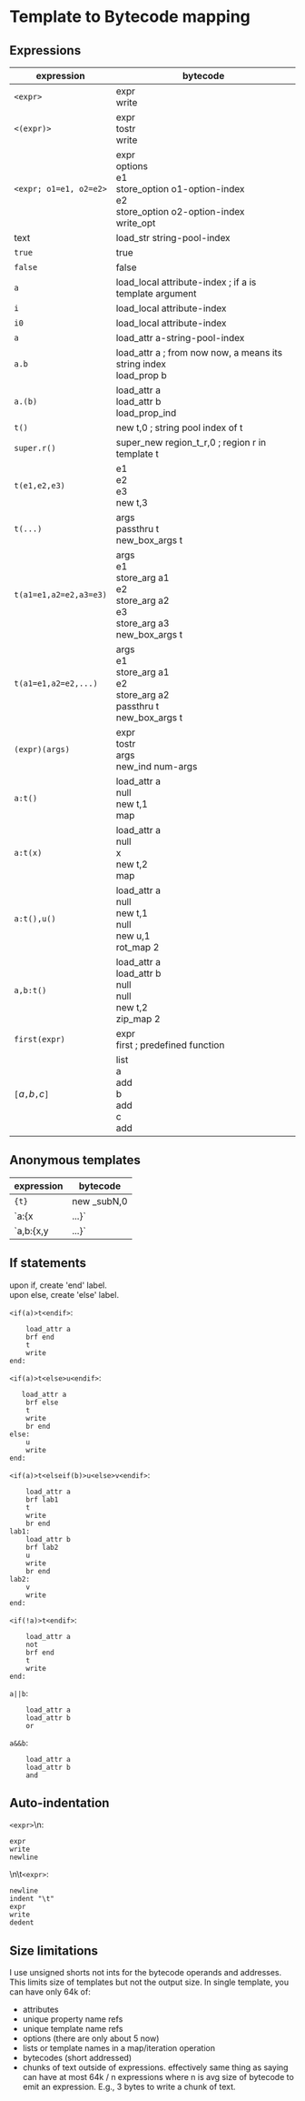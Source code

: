 # Template to Bytecode mapping

## Expressions

|expression|bytecode|
|----------|--------|
|`<expr>`|expr<br>write|
|`<(expr)>`|expr<br>tostr <br>write|
|`<expr; o1=e1, o2=e2>`| expr <br> options <br> e1 <br> store\_option o1-option-index <br> e2 <br>store\_option o2-option-index <br> write\_opt<br>|
|text| load\_str string-pool-index|
|`true`| true|
|`false`| false|
|`a`| load\_local attribute-index     ; if a is template argument|
|`i`| load\_local attribute-index|
|`i0`| load\_local attribute-index|
|`a`| load\_attr a-string-pool-index|
|`a.b`| load\_attr a        ; from now now, a means its string index <br> load\_prop b|
|`a.(b)`| load\_attr a <br> load\_attr b <br> load\_prop\_ind|
|`t()`| new t,0          ; string pool index of t|
|`super.r()`| super\_new region\_t\_r,0 ; region r in template t|
|`t(e1,e2,e3)`| e1 <br> e2 <br> e3 <br> new t,3|
|`t(...)`| args <br>passthru t <br>new\_box\_args t|
|`t(a1=e1,a2=e2,a3=e3)`| args <br> e1 <br>store\_arg a1 <br>e2 <br>store\_arg a2 <br>e3 <br>store\_arg a3 <br>new\_box\_args t|
|`t(a1=e1,a2=e2,...)`| args<br>  e1<br> store\_arg a1 <br>e2<br> store\_arg a2<br> passthru t<br> new\_box\_args t|
|`(expr)(args)`| expr <br>tostr <br>args <br>new\_ind num-args|
|`a:t()`| load\_attr a <br>null <br>new t,1<br> map|
|`a:t(x)`| load\_attr a<br>null<br> x <br>new t,2<br> map|
|`a:t(),u()`| load\_attr a <br>null <br>new t,1<br> null <br>new u,1 <br>rot\_map 2|
|`a,b:t()`| load\_attr a <br>load\_attr b <br>null <br>null <br>new t,2 <br>zip\_map 2|
|`first(expr)`| expr <br>first        ; predefined function|
|`[`*a*`,`*b*`,`*c*`]`|list<br> a <br> add <br> b <br> add <br> c <br> add|

## Anonymous templates

|expression|bytecode|
|----------|--------|
|`{t}`|new \_subN,0|
|`a:{x | ...}`|load\_attr a<br> null<br> new \_subN, 1<br> map|
|`a,b:{x,y | ...}`|load\_attr a <br>load\_attr b<br> null<br> null<br> new \_subN,2<br> zip\_map 2|

## If statements

upon if, create 'end' label.<br>
upon else, create 'else' label.

`<if(a)>t<endif>`:

```
    load_attr a                                          
    brf end 
    t 
    write 
end:
```

`<if(a)>t<else>u<endif>`:

```
   load_attr a 
    brf else 
    t 
    write 
    br end 
else: 
    u 
    write 
end:
```

`<if(a)>t<elseif(b)>u<else>v<endif>`:

```
    load_attr a 
    brf lab1 
    t 
    write 
    br end 
lab1: 
    load_attr b 
    brf lab2 
    u 
    write 
    br end 
lab2: 
    v 
    write 
end:
```

`<if(!a)>t<endif>`:

```
    load_attr a 
    not 
    brf end 
    t 
    write 
end:
```

`a||b`:

```
    load_attr a 
    load_attr b 
    or
```

`a&&b`:

```
    load_attr a 
    load_attr b 
    and
```

## Auto-indentation

`<expr>`\n:

```
expr 
write 
newline
```

\n\t`<expr>`:

```
newline 
indent "\t" 
expr 
write 
dedent
```

## Size limitations

I use unsigned shorts not ints for the bytecode operands and addresses. This limits size of templates but not the output size. In single template, you can have only 64k of:

* attributes
* unique property name refs
* unique template name refs
* options (there are only about 5 now)
* lists or template names in a map/iteration operation
* bytecodes (short addressed)
* chunks of text outside of expressions. effectively same thing as saying can have at most 64k / n expressions where n is avg size of bytecode to emit an expression. E.g., 3 bytes to write a chunk of text.
